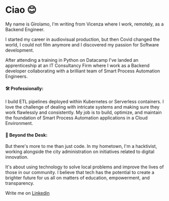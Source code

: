 # Ciao 😊

My name is Girolamo, I'm writing from Vicenza where I work, remotely, as a Backend Engineer.

I started my career in audiovisual production, but then Covid changed the world, I could not film anymore and I discovered my passion for Software development.

After attending a training in Python on Datacamp I've landed an apprenticeship at an IT Consultancy Firm where I work as a Backend developer collaborating with a brilliant team of Smart Process Automation Engineers.

#### 🛠️ Professionally:
I build ETL pipelines deployed within Kubernetes or Serverless containers.
I love the challenge of dealing with intricate systems and making sure they work flawlessly and consistently. 
My job is to build, optimize, and maintain the foundation of Smart Process Automation applications in a Cloud Environment.

#### 🌟 Beyond the Desk:
But there's more to me than just code. In my hometown, I'm a hacktivist, working alongside the city administration on initiatives related to digital innovation. 

It's about using technology to solve local problems and improve the lives of those in our community. I believe that tech has the potential to create a brighter future for us all on matters of education, empowerment, and transparency.

Write me on [Linkedin](https://linkedin.com/in/gdaschio)